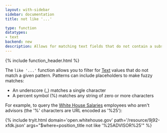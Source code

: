 ```yaml
---
layout: with-sidebar
sidebar: documentation
title: not like '...'

type: function
datatypes:
- text 
backend: new 
description: Allows for matching text fields that do not contain a substring
---
```


{% include function_header.html %}

The `like '...'` function allows you to filter for [Text](/docs/datatypes/text.html) values that do not match a given pattern. Patterns can include placeholders to make fuzzy matches:

- An underscore (&#95;) matches a single character
- A percent symbol (%) matches any string of zero or more characters

For example, to query the [White House Salaries](https://open.whitehouse.gov/d/9j92-xfdk) employees who aren't advisors (the '%' characters are URL encoded as '%25'):

{% include tryit.html domain='open.whitehouse.gov' path='/resource/9j92-xfdk.json' args="$where=position_title not like '%25ADVISOR%25'" %}
